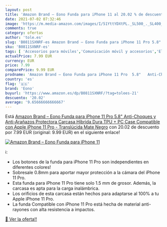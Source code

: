 ```yaml
---
layout: post
title: 'Amazon Brand – Eono Funda para iPhone 11 al 20.02 % de descuento'
date: 2021-07-02 07:32:46
image: 'https://m.media-amazon.com/images/I/51YttYDXtPL._SL500_._SL400_.jpg'
comments: true
category: ofertas
author: 'tole.es'
slug: 'B0811SXNRF-es Amazon Brand – Eono Funda para iPhone 11 Pro 5.8" Anti-...'
sku: 'B0811SXNRF-es'
tags: [ 'Accesorios para móviles','Comunicación móvil y accesorios','Electrónica','Fundas y carcasas para teléfonos móviles','apple','eono','iphone', ]
actualPrice: 7.99 EUR
currency: EUR
price: 7.99
comparePrice: 9.99 EUR
prodname: 'Amazon Brand – Eono Funda para iPhone 11 Pro  5.8"   Anti-Choques y Anti-Arañazos Protectora Carcasa  Híbrida Dura TPU + PC Case Compatible con Apple iPhone 11 Pro - Translúcida Mate Negro'
country: 'es'
flag: '🇪🇸'
brand: 'Eono'
buyurl: 'https://www.amazon.es/dp/B0811SXNRF/?tag=tolees-21'
descuento: '20.02'
average: '9.65666666666667'
---
```


Está [Amazon Brand – Eono Funda para iPhone 11 Pro  5.8"   Anti-Choques y Anti-Arañazos Protectora Carcasa  Híbrida Dura TPU + PC Case Compatible con Apple iPhone 11 Pro - Translúcida Mate Negro](https://www.amazon.es/dp/B0811SXNRF/?tag=tolees-21) con 20.02 de descuento por 7.99 EUR (original: 9.99 EUR) en el siguiente enlace!

[![Amazon Brand – Eono Funda para iPhone 11](https://m.media-amazon.com/images/I/51YttYDXtPL._SL500_._SL400_.jpg)](https://www.amazon.es/dp/B0811SXNRF/?tag=tolees-21)

ℹ️:

- Los botones de la funda para iPhone 11 Pro son independientes en diferentes colores!
- Sobresale 0.8mm para aportar mayor protección a la cámara del iPhone 11 Pro.
- Esta funda para iPhone 11 Pro tiene solo 1.5 mm de grosor. Además, la carcasa es apta para la carga inalámbrica.
- Los orificios de esta carcasa están hechos para adaptarse al 100% a tu Apple iPhone 11 Pro.
- La funda Compatible con iPhone 11 Pro está hecha de material anti-rayones con alta resistencia a impactos.

[🛒 Ver la oferta!!](https://www.amazon.es/dp/B0811SXNRF/?tag=tolees-21)

